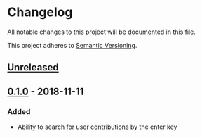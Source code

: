 # Changelog
All notable changes to this project will be documented in this file.

This project adheres to [Semantic Versioning](https://semver.org/spec/v2.0.0.html).

## [Unreleased]

## [0.1.0] - 2018-11-11
### Added
- Ability to search for user contributions by the enter key

[Unreleased]: https://github.com/cujarrett/banshee-44-mods-bot/compare/v0.1.0...master
[0.1.0]: https://github.com/cujarrett/banshee-44-mods-bot/releases/tag/v0.1.0
